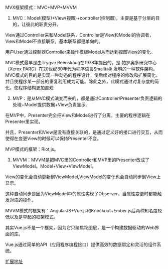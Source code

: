 MVX框架模式：MVC+MVP+MVVM

1. MVC：Model(模型)+View(视图)+controller(控制器)，主要是基于分层的目的，让彼此的职责分开。

View通过Controller来和Model联系，Controller是View和Model的协调者，View和Model不直接联系，基本联系都是单向的。

用户User通过控制器Controller来操作模板Model从而达到视图View的变化。

MVC模式最早是由Trygve Reenskaug在1978年提出的，是 帕罗奥多研究中心（Xerox PARC）在20世纪80年代为程序语言Smalltalk 发明的一种软件架构。MVC模式的目的是实现一种动态的程序设计，使后续对程序的修改和扩展简化，并且使程序某一部分的重复利用成为可能。除此之外，此模式通过对复杂度的简化，使程序结构更加直观

2. MVP：是从MVC模式演变而来的，都是通过Controller/Presenter负责逻辑的处理+Model提供数据+View负责显示。

在MVP中，Presenter完全把View和Model进行了分离，主要的程序逻辑在Presenter里实现。

并且，Presenter和View是没有直接关联的，是通过定义好的接口进行交互，从而使得在变更View的时候可以保持Presenter不变。

MVP模式的框架：Riot,js。

3. MVVM：MVVM是把MVC里的Controller和MVP里的Presenter改成了ViewModel。Model+View+ViewModel。

View的变化会自动更新到ViewModel,ViewModel的变化也会自动同步到View上显示。

这种自动同步是因为ViewModel中的属性实现了Observer，当属性变更时都能触发对应的操作。

MVVM模式的框架有：AngularJS+Vue.js和Knockout+Ember.js后两种知名度较低以及是早起的框架模式。

其实Vue.js不是一个框架，因为它只聚焦视图层，是一个构建数据驱动的Web界面的库。

Vue.js通过简单的API（应用程序编程接口）提供高效的数据绑定和灵活的组件系统。

[扩展地址](https://www.dazhuanlan.com/2019/10/27/5db4a6703dc01/)